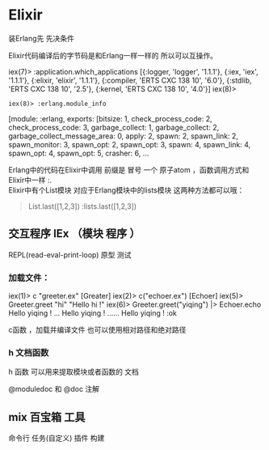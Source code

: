 Elixir
==========
装Erlang先   先决条件

Elixir代码编译后的字节码是和Erlang一样一样的 所以可以互操作。
>
  iex(7)> :application.which_applications
  [{:logger, 'logger', '1.1.1'}, {:iex, 'iex', '1.1.1'},
  {:elixir, 'elixir', '1.1.1'}, {:compiler, 'ERTS  CXC 138 10', '6.0'},
  {:stdlib, 'ERTS  CXC 138 10', '2.5'}, {:kernel, 'ERTS  CXC 138 10', '4.0'}]
  iex(8)>
>
    iex(8)> :erlang.module_info
  [module: :erlang,
   exports: [bitsize: 1, check_process_code: 2, check_process_code: 3,
    garbage_collect: 1, garbage_collect: 2, garbage_collect_message_area: 0,
    apply: 2, spawn: 2, spawn_link: 2, spawn_monitor: 3, spawn_opt: 2,
    spawn_opt: 3, spawn: 4, spawn_link: 4, spawn_opt: 4, spawn_opt: 5, crasher: 6,
    ...
    
Erlang中的代码在Elixir中调用 前缀是 冒号  一个 原子atom ，函数调用方式和Elixir中一样  :<moduleName>.<funcName>    
Elixir中有个List模块 对应于Erlang模块中的lists模块  这两种方法都可以哦：
> List.last([1,2,3])
> :lists.last([1,2,3])


交互程序 IEx （模块  程序 ）
--------------
REPL(read-eval-print-loop)
原型
测试

### 加载文件：
>
  iex(1)> c "greeter.ex"
  [Greater]
  iex(2)> c("echoer.ex")
  [Echoer]
  iex(5)> Greeter.greet "hi"
  "Hello hi !"
  iex(6)> Greeter.greet("yiqing") |> Echoer.echo
  Hello yiqing ! ... Hello yiqing ! ...... Hello yiqing !
  :ok

c函数 ，加载并编译文件 也可以使用相对路径和绝对路径

### h 文档函数
h 函数 可以用来提取模块或者函数的 文档

@moduledoc 和 @doc 注解

mix 百宝箱 工具
----------
命令行
任务(自定义)
插件
构建
